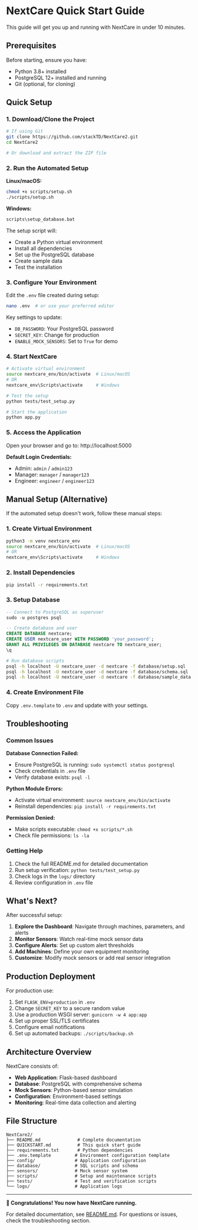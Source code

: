 # NextCare Quick Start Guide

This guide will get you up and running with NextCare in under 10 minutes.

## Prerequisites

Before starting, ensure you have:
- Python 3.8+ installed
- PostgreSQL 12+ installed and running
- Git (optional, for cloning)

## Quick Setup

### 1. Download/Clone the Project

```bash
# If using Git
git clone https://github.com/stackTD/NextCare2.git
cd NextCare2

# Or download and extract the ZIP file
```

### 2. Run the Automated Setup

**Linux/macOS:**
```bash
chmod +x scripts/setup.sh
./scripts/setup.sh
```

**Windows:**
```cmd
scripts\setup_database.bat
```

The setup script will:
- Create a Python virtual environment
- Install all dependencies
- Set up the PostgreSQL database
- Create sample data
- Test the installation

### 3. Configure Your Environment

Edit the `.env` file created during setup:

```bash
nano .env  # or use your preferred editor
```

Key settings to update:
- `DB_PASSWORD`: Your PostgreSQL password
- `SECRET_KEY`: Change for production
- `ENABLE_MOCK_SENSORS`: Set to `True` for demo

### 4. Start NextCare

```bash
# Activate virtual environment
source nextcare_env/bin/activate  # Linux/macOS
# OR
nextcare_env\Scripts\activate     # Windows

# Test the setup
python tests/test_setup.py

# Start the application
python app.py
```

### 5. Access the Application

Open your browser and go to: http://localhost:5000

**Default Login Credentials:**
- Admin: `admin` / `admin123`
- Manager: `manager` / `manager123`
- Engineer: `engineer` / `engineer123`

## Manual Setup (Alternative)

If the automated setup doesn't work, follow these manual steps:

### 1. Create Virtual Environment

```bash
python3 -m venv nextcare_env
source nextcare_env/bin/activate  # Linux/macOS
# OR
nextcare_env\Scripts\activate     # Windows
```

### 2. Install Dependencies

```bash
pip install -r requirements.txt
```

### 3. Setup Database

```sql
-- Connect to PostgreSQL as superuser
sudo -u postgres psql

-- Create database and user
CREATE DATABASE nextcare;
CREATE USER nextcare_user WITH PASSWORD 'your_password';
GRANT ALL PRIVILEGES ON DATABASE nextcare TO nextcare_user;
\q
```

```bash
# Run database scripts
psql -h localhost -U nextcare_user -d nextcare -f database/setup.sql
psql -h localhost -U nextcare_user -d nextcare -f database/schema.sql
psql -h localhost -U nextcare_user -d nextcare -f database/sample_data.sql
```

### 4. Create Environment File

Copy `.env.template` to `.env` and update with your settings.

## Troubleshooting

### Common Issues

**Database Connection Failed:**
- Ensure PostgreSQL is running: `sudo systemctl status postgresql`
- Check credentials in `.env` file
- Verify database exists: `psql -l`

**Python Module Errors:**
- Activate virtual environment: `source nextcare_env/bin/activate`
- Reinstall dependencies: `pip install -r requirements.txt`

**Permission Denied:**
- Make scripts executable: `chmod +x scripts/*.sh`
- Check file permissions: `ls -la`

### Getting Help

1. Check the full README.md for detailed documentation
2. Run setup verification: `python tests/test_setup.py`
3. Check logs in the `logs/` directory
4. Review configuration in `.env` file

## What's Next?

After successful setup:

1. **Explore the Dashboard**: Navigate through machines, parameters, and alerts
2. **Monitor Sensors**: Watch real-time mock sensor data
3. **Configure Alerts**: Set up custom alert thresholds
4. **Add Machines**: Define your own equipment monitoring
5. **Customize**: Modify mock sensors or add real sensor integration

## Production Deployment

For production use:

1. Set `FLASK_ENV=production` in `.env`
2. Change `SECRET_KEY` to a secure random value
3. Use a production WSGI server: `gunicorn -w 4 app:app`
4. Set up proper SSL/TLS certificates
5. Configure email notifications
6. Set up automated backups: `./scripts/backup.sh`

## Architecture Overview

NextCare consists of:

- **Web Application**: Flask-based dashboard
- **Database**: PostgreSQL with comprehensive schema
- **Mock Sensors**: Python-based sensor simulation
- **Configuration**: Environment-based settings
- **Monitoring**: Real-time data collection and alerting

## File Structure

```
NextCare2/
├── README.md              # Complete documentation
├── QUICKSTART.md          # This quick start guide
├── requirements.txt       # Python dependencies
├── .env.template         # Environment configuration template
├── config/               # Application configuration
├── database/             # SQL scripts and schema
├── sensors/              # Mock sensor system
├── scripts/              # Setup and maintenance scripts
├── tests/                # Test and verification scripts
└── logs/                 # Application logs
```

---

**🎉 Congratulations! You now have NextCare running.**

For detailed documentation, see [README.md](README.md).
For questions or issues, check the troubleshooting section.